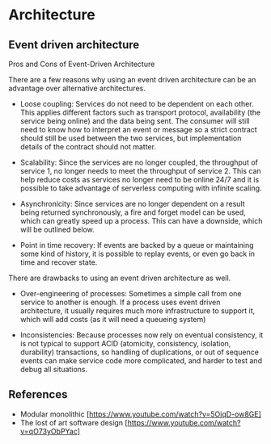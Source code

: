 # Architecture

## Event driven architecture 
Pros and Cons of Event-Driven Architecture

There are a few reasons why using an event driven architecture can be an advantage over alternative architectures.

- Loose coupling: Services do not need to be dependent on each other. This applies different factors such as transport protocol, availability (the service being online) and the data being sent. The consumer will still need to know how to interpret an event or message so a strict contract should still be used between the two services, but implementation details of the contract should not matter.

- Scalability: Since the services are no longer coupled, the throughput of service 1, no longer needs to meet the throughput of service 2. This can help reduce costs as services no longer need to be online 24/7 and it is possible to take advantage of serverless computing with infinite scaling.

- Asynchronicity: Since services are no longer dependent on a result being returned synchronously, a fire and forget model can be used, which can greatly speed up a process. This can have a downside, which will be outlined below.

- Point in time recovery: If events are backed by a queue or maintaining some kind of history, it is possible to replay events, or even go back in time and recover state.

There are drawbacks to using an event driven architecture as well.

- Over-engineering of processes: Sometimes a simple call from one service to another is enough. If a process uses event driven architecture, it usually requires much more infrastructure to support it, which will add costs (as it will need a queueing system)

- Inconsistencies: Because processes now rely on eventual consistency, it is not typical to support ACID (atomicity, consistency, isolation, durability) transactions, so handling of duplications, or out of sequence events can make service code more complicated, and harder to test and debug all situations.

## References

- Modular monolithic [https://www.youtube.com/watch?v=5OjqD-ow8GE]
- The lost of art software design [https://www.youtube.com/watch?v=qO73yObPYac]

